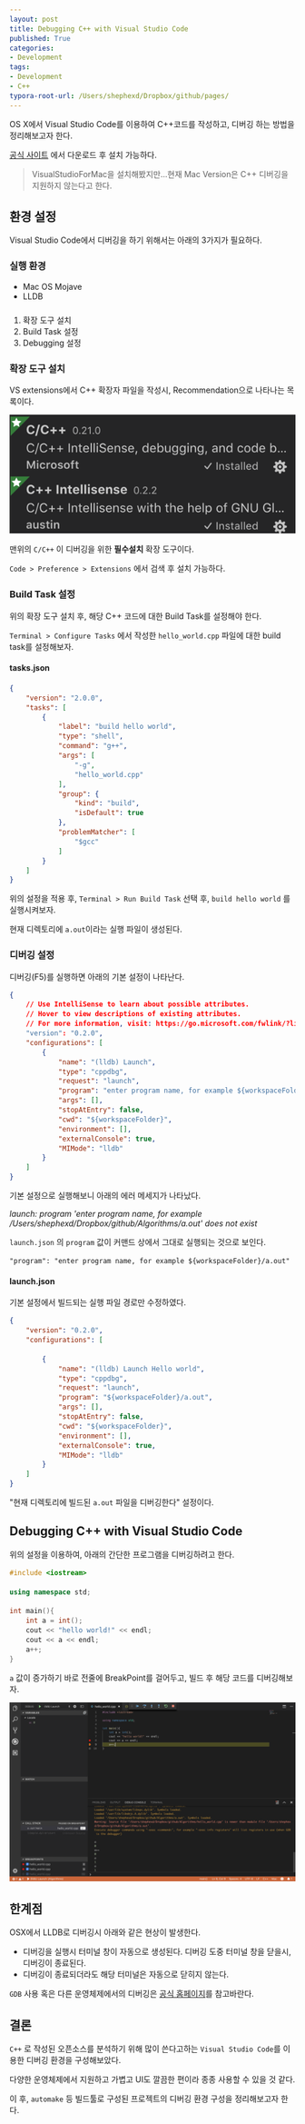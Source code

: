 ```yaml
---
layout: post
title: Debugging C++ with Visual Studio Code
published: True
categories:
- Development
tags:
- Development
- C++
typora-root-url: /Users/shephexd/Dropbox/github/pages/
---
```




OS X에서 Visual Studio Code를 이용하여 C++코드를 작성하고, 디버깅 하는 방법을 정리해보고자 한다.

[공식 사이트](https://code.visualstudio.com/?wt.mc_id=DX_841432) 에서 다운로드 후 설치 가능하다.



> VisualStudioForMac을 설치해봤지만...현재 Mac Version은 C++ 디버깅을 지원하지 않는다고 한다.



<!--more-->



## 환경 설정

Visual Studio Code에서 디버깅을 하기 위해서는 아래의 3가지가 필요하다.



### 실행 환경

- Mac OS Mojave
- LLDB

### 

1. 확장 도구 설치
2. Build Task 설정
3. Debugging 설정



### 확장 도구 설치

VS extensions에서 C++ 확장자 파일을 작성시, Recommendation으로 나타나는 목록이다.



![c++확장프로그램](/assets/post_images/Development/vs_code_cpp_extensions.png)



맨위의 `C/C++` 이 디버깅을 위한 **필수설치** 확장 도구이다.

`Code > Preference > Extensions` 에서 검색 후 설치 가능하다.



### Build Task 설정

위의 확장 도구 설치 후, 해당 C++ 코드에 대한 Build Task를 설정해야 한다.



`Terminal > Configure Tasks` 에서 작성한 `hello_world.cpp` 파일에 대한 build task를 설정해보자.



#### tasks.json

```json
{
    "version": "2.0.0",
    "tasks": [
        {
            "label": "build hello world",
            "type": "shell",
            "command": "g++",
            "args": [
                "-g",
                "hello_world.cpp"
            ],
            "group": {
                "kind": "build",
                "isDefault": true
            },
            "problemMatcher": [
                "$gcc"
            ]
        }
    ]
}
```



위의 설정을 적용 후, `Terminal > Run Build Task` 선택 후, `build hello world` 를 실행시켜보자.

현재 디렉토리에 `a.out`이라는 실행 파일이 생성된다.



### 디버깅 설정

디버깅(F5)를 실행하면 아래의 기본 설정이 나타난다.

```json
{
    // Use IntelliSense to learn about possible attributes.
    // Hover to view descriptions of existing attributes.
    // For more information, visit: https://go.microsoft.com/fwlink/?linkid=830387
    "version": "0.2.0",
    "configurations": [
        {
            "name": "(lldb) Launch",
            "type": "cppdbg",
            "request": "launch",
            "program": "enter program name, for example ${workspaceFolder}/a.out",
            "args": [],
            "stopAtEntry": false,
            "cwd": "${workspaceFolder}",
            "environment": [],
            "externalConsole": true,
            "MIMode": "lldb"
        }
    ]
}
```



기본 설정으로 실행해보니 아래의 에러 메세지가 나타났다.

*launch: program 'enter program name, for example /Users/shephexd/Dropbox/github/Algorithms/a.out' does not exist*



`launch.json` 의 `program` 값이 커맨드 상에서 그대로 실행되는 것으로 보인다.

`"program": "enter program name, for example ${workspaceFolder}/a.out"`



#### launch.json

기본 설정에서 빌드되는 실행 파일 경로만 수정하였다.

```json
{
    "version": "0.2.0",
    "configurations": [

        {
            "name": "(lldb) Launch Hello world",
            "type": "cppdbg",
            "request": "launch",
            "program": "${workspaceFolder}/a.out",
            "args": [],
            "stopAtEntry": false,
            "cwd": "${workspaceFolder}",
            "environment": [],
            "externalConsole": true,
            "MIMode": "lldb"
        }
    ]
}
```



"현재 디렉토리에 빌드된 `a.out` 파일을 디버깅한다" 설정이다.



## Debugging C++ with Visual Studio Code

위의 설정을 이용하여, 아래의 간단한 프로그램을 디버깅하려고 한다.

```c++
#include <iostream>

using namespace std;

int main(){
    int a = int();
    cout << "hello world!" << endl;
    cout << a << endl;
    a++;
}
```



`a` 값이 증가하기 바로 전줄에 BreakPoint를 걸어두고, 빌드 후 해당 코드를 디버깅해보자.



![디버깅 화면](/assets/post_images/Development/vs_code_cpp_debugging.png)



## 한계점

OSX에서 LLDB로 디버깅시 아래와 같은 현상이 발생한다.

- 디버깅을 실행시 터미널 창이 자동으로 생성된다. 디버깅 도중 터미널 창을 닫을시, 디버깅이 종료된다.
- 디버깅이 종료되더라도 해당 터미널은 자동으로 닫히지 않는다.



`GDB` 사용 혹은 다른 운영체제에서의 디버깅은 [공식 홈페이지](https://code.visualstudio.com/docs/languages/cpp)를 참고바란다.



## 결론

`C++` 로 작성된 오픈소스를 분석하기 위해 많이 쓴다고하는 `Visual Studio Code`를 이용한 디버깅 환경을 구성해보았다.

다양한 운영체제에서 지원하고 가볍고 UI도 깔끔한 편이라 종종 사용할 수 있을 것 같다.



이 후, `automake` 등 빌드툴로 구성된 프로젝트의 디버깅 환경 구성을 정리해보고자 한다.